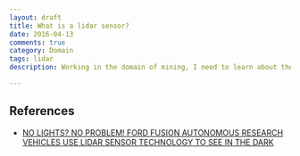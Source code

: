 ```yaml
---
layout: draft
title: What is a lidar sensor?
date: 2016-04-13
comments: true
category: Domain
tags: lidar
description: Working in the domain of mining, I need to learn about the technology in this domain.

---
```


## References
* [NO LIGHTS? NO PROBLEM! FORD FUSION AUTONOMOUS RESEARCH VEHICLES USE LIDAR SENSOR TECHNOLOGY TO SEE IN THE DARK](https://media.ford.com/content/fordmedia/fna/us/en/news/2016/04/11/no-lights--no-problem--ford-fusion-autonomous-research-vehicles-.html)

